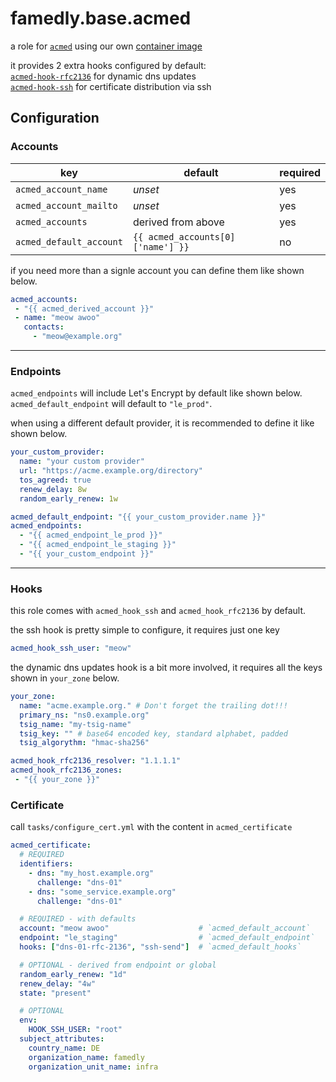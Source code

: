 # famedly.base.acmed

a role for [`acmed`](https://github.com/beard-r/acmed) using our own [container image](https://github.com/famedly/container-image-acmed)

it provides 2 extra hooks configured by default: <br>
[`acmed-hook-rfc2136`](https://github.com/famedly/acmed-hook-rfc2136/) for dynamic dns updates <br>
[`acmed-hook-ssh`](https://github.com/famedly/acmed-hook-ssh/) for certificate distribution via ssh <br>


## Configuration
### Accounts

|key|default|required|
|-|-|-|
|`acmed_account_name`|*unset*|yes|
|`acmed_account_mailto`|*unset*|yes|
|`acmed_accounts`|derived from above| yes|
|`acmed_default_account`|`{{ acmed_accounts[0]['name'] }}`| no |

if you need more than a signle account you can define them like shown below.
``` yaml
acmed_accounts:
 - "{{ acmed_derived_account }}"
 - name: "meow awoo"
   contacts:
     - "meow@example.org"
```
---
### Endpoints

`acmed_endpoints` will include Let's Encrypt by default like shown below. <br>
`acmed_default_endpoint` will default to `"le_prod"`.

when using a different default provider, it is recommended to define it like shown below.

``` yaml
your_custom_provider:
  name: "your custom provider"
  url: "https://acme.example.org/directory"
  tos_agreed: true
  renew_delay: 8w
  random_early_renew: 1w

acmed_default_endpoint: "{{ your_custom_provider.name }}"
acmed_endpoints:
  - "{{ acmed_endpoint_le_prod }}"
  - "{{ acmed_endpoint_le_staging }}"
  - "{{ your_custom_endpoint }}"
```
---
### Hooks
this role comes with `acmed_hook_ssh` and `acmed_hook_rfc2136` by default.

the ssh hook is pretty simple to configure, it requires just one key <br>
```yaml
acmed_hook_ssh_user: "meow"
```

the dynamic dns updates hook is a bit more involved,
it requires all the keys shown in `your_zone` below.
```yaml
your_zone:
  name: "acme.example.org." # Don't forget the trailing dot!!!
  primary_ns: "ns0.example.org"
  tsig_name: "my-tsig-name"
  tsig_key: "" # base64 encoded key, standard alphabet, padded
  tsig_algorythm: "hmac-sha256"

acmed_hook_rfc2136_resolver: "1.1.1.1"
acmed_hook_rfc2136_zones:
 - "{{ your_zone }}"
```

### Certificate

call `tasks/configure_cert.yml` with the content in `acmed_certificate`

```yaml
acmed_certificate:
  # REQUIRED
  identifiers:
    - dns: "my_host.example.org"
      challenge: "dns-01"
    - dns: "some_service.example.org"
      challenge: "dns-01"

  # REQUIRED - with defaults
  account: "meow awoo"                    # `acmed_default_account`
  endpoint: "le_staging"                  # `acmed_default_endpoint`
  hooks: ["dns-01-rfc-2136", "ssh-send"]  # `acmed_default_hooks`

  # OPTIONAL - derived from endpoint or global
  random_early_renew: "1d"
  renew_delay: "4w"
  state: "present"

  # OPTIONAL
  env:
    HOOK_SSH_USER: "root"
  subject_attributes:
    country_name: DE
    organization_name: famedly
    organization_unit_name: infra
```
